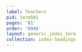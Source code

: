 ```yaml
---
label: Teachers
pid: term501
pages: '81'
order: '0948'
layout: generic_index_term
collection: index-headings
---
```

